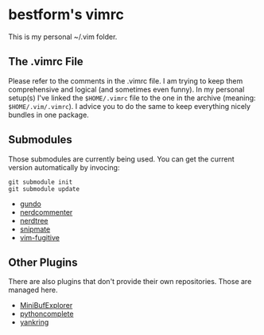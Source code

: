 bestform's vimrc
================

This is my personal ~/.vim folder.

The .vimrc File
---------------

Please refer to the comments in the .vimrc file. I am trying to keep them comprehensive and logical (and sometimes even funny).
In my personal setup(s) I've linked the `$HOME/.vimrc` file to the one in the archive (meaning: `$HOME/.vim/.vimrc`). I advice you to do the same to keep everything nicely bundles in one package.

Submodules
----------

Those submodules are currently being used. You can get the current version automatically by invocing:

    git submodule init
    git submodule update


* [gundo](http://guthub.com/sjl/gundo.vim)
* [nerdcommenter](http://guthub.com/scrooloose/nerdcommenter)
* [nerdtree](http://guthub.com/scrooloose/nerdtree)
* [snipmate](http://guthub.com/msanders/snipmate.vim)
* [vim-fugitive](http://guthub.com/tpope/vim-fugitive)

Other Plugins
-------------

There are also plugins that don't provide their own repositories. Those are managed here.

* [MiniBufExplorer](http://www.vim.org/scripts/script.php?script_id=159)
* [pythoncomplete](http://www.vim.org/scripts/script.php?script_id=1542)
* [yankring](http://www.vim.org/scripts/script.php?script_id=1234)


